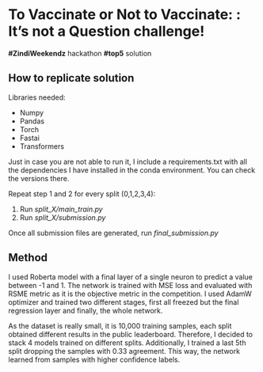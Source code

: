 # To Vaccinate or Not to Vaccinate: : It’s not a Question challenge!

**#ZindiWeekendz** hackathon **#top5** solution

## How to replicate solution

Libraries needed:
- Numpy
- Pandas
- Torch
- Fastai
- Transformers

Just in case you are not able to run it, I include a requirements.txt with all the dependencies I have installed in the conda environment. You can check the versions there.

Repeat step 1 and 2 for every split (0,1,2,3,4):
1) Run *split_X/main_train.py*
2) Run *split_X/submission.py*

Once all submission files are generated, run *final_submission.py*

## Method
I used Roberta model with a final layer of a single neuron to predict a value between -1 and 1. The network is trained with MSE loss and evaluated with RSME metric as it is the objective metric in the competition. I used AdamW optimizer and trained two different stages, first all freezed but the final regression layer and finally, the whole network. 

As the dataset is really small, it is 10,000 training samples, each split obtained different results in the public leaderboard. Therefore, I decided to stack 4 models trained on different splits. Additionally, I trained a last 5th split dropping the samples with 0.33 agreement. This way, the network learned from samples with higher confidence labels. 

